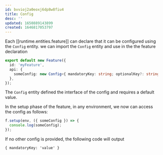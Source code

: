 ```yaml
---
id: bvvioj2a0eoxj6dp8w8fiu4
title: Config
desc: ''
updated: 1650889143899
created: 1646817053797
---
```


Each [[runtime.entities.feature]] can declare that it can be configured using the `Config` entity.
we can import the `Config` entity and use in the the feature declaration

```ts
export default new Feature({
  id: 'myFeature',
  api: {
    someConfig: new Config<{ mandatoryKey: string; optionalKey?: string }>({ mandatoryKey: 'value' }),
  },
});
```

The `Config` entity defined the interface of the config and requires a default value.

In the setup phase of the feature, in any environment, we now can access the config as follows:

```ts
f.setup(env, ({ someConfig }) => {
  console.log(someConfig);
});
```

If no other config is provided, the following code will output

```
{ mandatoryKey: 'value' }
```
